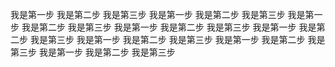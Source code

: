 我是第一步
我是第二步
我是第三步
我是第一步
我是第二步
我是第三步
我是第一步
我是第二步
我是第三步
我是第一步
我是第二步
我是第三步
我是第一步
我是第二步
我是第三步
我是第一步
我是第二步
我是第三步
我是第一步
我是第二步
我是第三步
我是第一步
我是第二步
我是第三步
